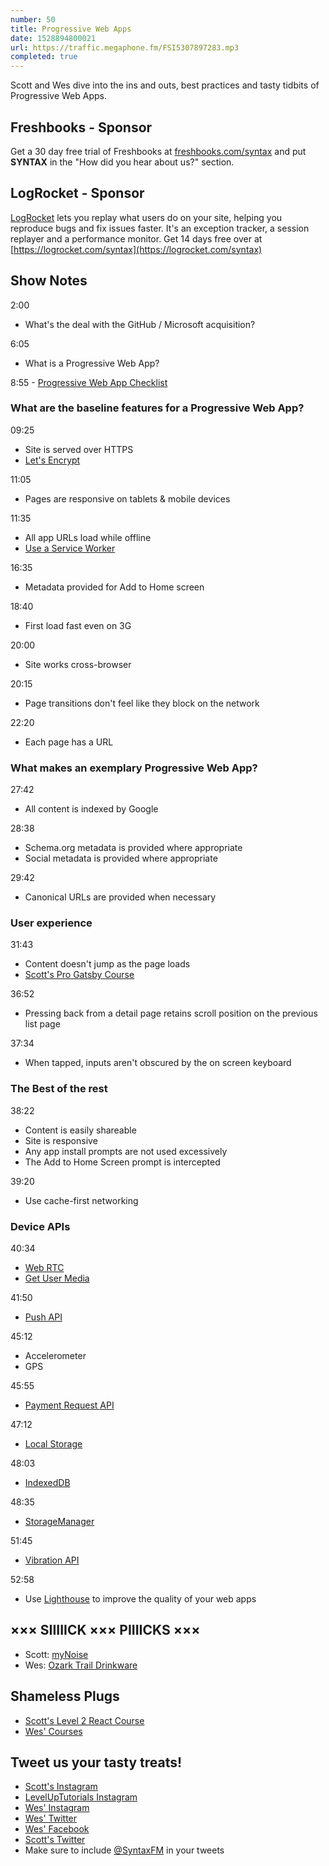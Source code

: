 ```yaml
---
number: 50
title: Progressive Web Apps
date: 1528894800021
url: https://traffic.megaphone.fm/FSI5307897283.mp3
completed: true
---
```


Scott and Wes dive into the ins and outs, best practices and tasty tidbits of Progressive Web Apps.

## Freshbooks - Sponsor

Get a 30 day free trial of Freshbooks at [freshbooks.com/syntax](https://freshbooks.com/syntax) and put **SYNTAX** in the "How did you hear about us?" section.

## LogRocket - Sponsor

[LogRocket](https://logrocket.com/syntax) lets you replay what users do on your site, helping you reproduce bugs and fix issues faster. It's an exception tracker, a session replayer and a performance monitor. Get 14 days free over at [https://logrocket.com/syntax](https://logrocket.com/syntax)

## Show Notes

2:00

* What's the deal with the GitHub / Microsoft acquisition?

6:05

* What is a Progressive Web App?

8:55 - [Progressive Web App Checklist](https://developers.google.com/web/progressive-web-apps/checklist)

### What are the baseline features for a Progressive Web App?

09:25

* Site is served over HTTPS
* [Let's Encrypt](https://letsencrypt.org/)

11:05

* Pages are responsive on tablets & mobile devices

11:35

* All app URLs load while offline
* [Use a Service Worker](https://developers.google.com/web/fundamentals/primers/service-workers/)

16:35

* Metadata provided for Add to Home screen

18:40

* First load fast even on 3G

20:00

* Site works cross-browser

20:15

* Page transitions don't feel like they block on the network

22:20

* Each page has a URL

### What makes an exemplary Progressive Web App?

27:42

* All content is indexed by Google

28:38

* Schema.org metadata is provided where appropriate
* Social metadata is provided where appropriate

29:42

* Canonical URLs are provided when necessary

### User experience

31:43

* Content doesn't jump as the page loads
* [Scott's Pro Gatsby Course](https://www.leveluptutorials.com/tutorials/pro-gatsby)

36:52

* Pressing back from a detail page retains scroll position on the previous list page

37:34

* When tapped, inputs aren't obscured by the on screen keyboard

### The Best of the rest

38:22

* Content is easily shareable
* Site is responsive
* Any app install prompts are not used excessively
* The Add to Home Screen prompt is intercepted

39:20

* Use cache-first networking

### Device APIs

40:34

* [Web RTC](https://developer.mozilla.org/en-US/docs/Web/API/WebRTC_API)
* [Get User Media](https://developer.mozilla.org/en-US/docs/Web/API/MediaDevices/getUserMedia%20)

41:50

* [Push API](https://developer.mozilla.org/en-US/docs/Web/API/Push_API)

45:12

* Accelerometer
* GPS

45:55

* [Payment Request API](https://developer.mozilla.org/en-US/docs/Web/API/Payment_Request_API)

47:12

* [Local Storage](https://developer.mozilla.org/en-US/docs/Web/API/Storage/LocalStorage)

48:03

* [IndexedDB](https://developer.mozilla.org/en-US/docs/Web/API/IndexedDB_API)

48:35

* [StorageManager](https://developer.mozilla.org/en-US/docs/Web/API/StorageManager)

51:45

* [Vibration API](https://developer.mozilla.org/en-US/docs/Web/API/Vibration_API)

52:58

* Use [Lighthouse](https://developers.google.com/web/tools/lighthouse/) to improve the quality of your web apps

## ××× SIIIIICK ××× PIIIICKS ×××

* Scott: [myNoise](https://mynoise.net/)
* Wes: [Ozark Trail Drinkware](https://www.walmart.com/search/?query=ozark%20trail%20rambler&cat_id=0)

## Shameless Plugs

* [Scott's Level 2 React Course](https://LevelUpTutorials.com/store)
* [Wes' Courses](https://wesbos.com/courses)

## Tweet us your tasty treats!

* [Scott's Instagram](https://www.instagram.com/stolinski/)
* [LevelUpTutorials Instagram](https://www.instagram.com/LevelUpTutorials/)
* [Wes' Instagram](https://www.instagram.com/wesbos/)
* [Wes' Twitter](https://twitter.com/wesbos)
* [Wes' Facebook](https://www.facebook.com/wesbos.developer)
* [Scott's Twitter](https://twitter.com/stolinski)
* Make sure to include [@SyntaxFM](https://twitter.com/SyntaxFM) in your tweets
